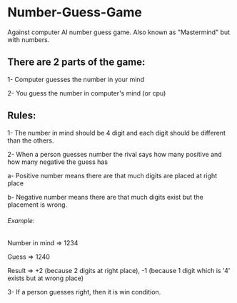 # Number-Guess-Game
Against computer AI number guess game. Also known as "Mastermind" but with numbers.

## There are 2 parts of the game:

1- Computer guesses the number in your mind

2- You guess the number in computer's mind (or cpu)

## Rules:

1- The number in mind should be 4 digit and each digit should be different than the others.

2- When a person guesses number the rival says how many positive and how many negative the guess has

  a- Positive number means there are that much digits are placed at right place
  
  b- Negative number means there are that much digits exist but the placement is wrong.
  
  ###### Example: 
  
  Number in mind => 1234
  
  Guess => 1240
  
  Result => +2 (because 2 digits at right place), -1 (because 1 digit which is '4' exists but at wrong place)
  
3- If a person guesses right, then it is win condition.
